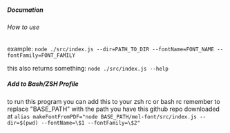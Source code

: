 ##### Documation

###### How to use
example:
`node ./src/index.js --dir=PATH_TO_DIR --fontName=FONT_NAME --fontFamily=FONT_FAMILY`

this also returns something:
`node ./src/index.js --help`


##### Add to Bash/ZSH Profile
to run this program you can add this to your zsh rc or bash rc 
remember to replace "BASE_PATH" with the path you have this github repo downloaded at
`alias makeFontFromPDF="node BASE_PATH/mel-font/src/index.js --dir=$(pwd) --fontName=\$1 --fontFamily=\$2"`